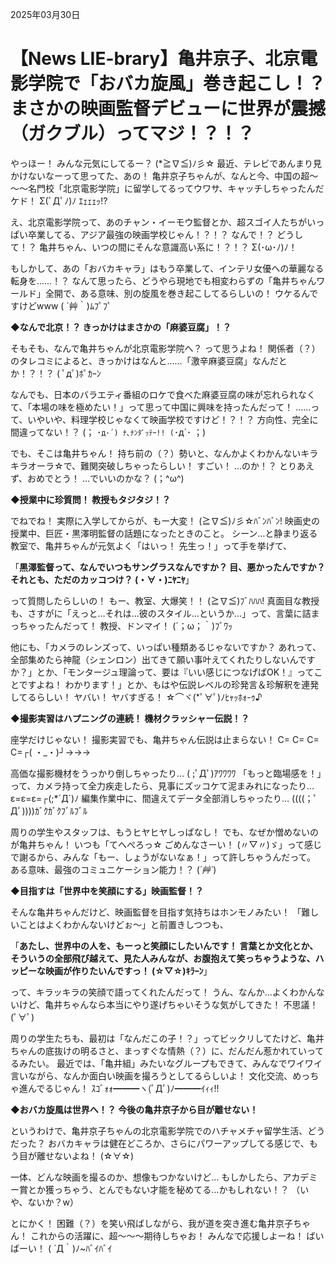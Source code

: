 2025年03月30日

# 【News LIE-brary】亀井京子、北京電影学院で「おバカ旋風」巻き起こし！？ まさかの映画監督デビューに世界が震撼（ガクブル）ってマジ！？！？

やっほー！ みんな元気にしてるー？ (*≧∇≦)ﾉ彡☆
最近、テレビであんまり見かけないなーって思ってた、あの！ 亀井京子ちゃんが、なんと今、中国の超～～～名門校「北京電影学院」に留学してるってウワサ、キャッチしちゃったんだケド！ Σ(ﾟДﾟﾉ)ﾉ ｴｪｪｪｯ!?

え、北京電影学院って、あのチャン・イーモウ監督とか、超スゴイ人たちがいっぱい卒業してる、アジア最強の映画学校じゃん！？！？ なんで！？ どうして！？ 亀井ちゃん、いつの間にそんな意識高い系に！？！？ Σ(･ω･ﾉ)ﾉ！

もしかして、あの「おバカキャラ」はもう卒業して、インテリ女優への華麗なる転身を……！？ なんて思ったら、どうやら現地でも相変わらずの「亀井ちゃんワールド」全開で、ある意味、別の旋風を巻き起こしてるらしいの！ ウケるんですけどwww ( ´艸｀)ﾑﾌﾟﾌﾟ

**◆なんで北京！？ きっかけはまさかの「麻婆豆腐」！？**

そもそも、なんで亀井ちゃんが北京電影学院へ？ って思うよね！
関係者（？）のタレコミによると、きっかけはなんと……「激辛麻婆豆腐」なんだとか！？！？ ( ﾟдﾟ)ﾎﾟｶｰﾝ

なんでも、日本のバラエティ番組のロケで食べた麻婆豆腐の味が忘れられなくて、「本場の味を極めたい！」って思って中国に興味を持ったんだって！
……って、いやいや、料理学校じゃなくて映画学校ですけど！？！？ 方向性、完全に間違ってない！？ (； ･`д･´) ﾅ､ﾅﾝﾀﾞｯﾃｰ!! (`･д´･ ；)

でも、そこは亀井ちゃん！ 持ち前の（？）勢いと、なんかよくわかんないキラキラオーラ☆で、難関突破しちゃったらしい！ すごい！ …のか！？ とりあえず、おめでとう！ …でいいのかな？ (；^ω^)

**◆授業中に珍質問！ 教授もタジタジ！？**

でねでね！ 実際に入学してからが、もー大変！ (≧∇≦)ﾉ彡☆ﾊﾞﾝﾊﾞﾝ!
映画史の授業中、巨匠・黒澤明監督の話題になったときのこと。
シーン…と静まり返る教室で、亀井ちゃんが元気よく「はいっ！ 先生っ！」って手を挙げて、

「**黒澤監督って、なんでいつもサングラスなんですか？ 目、悪かったんですか？ それとも、ただのカッコつけ？ (・∀・)ﾆﾔﾆﾔ**」

って質問したらしいの！ もー、教室、大爆笑！！ (≧∇≦)ﾌﾞﾊﾊﾊ!
真面目な教授も、さすがに「えっと…それは…彼のスタイル…というか…」って、言葉に詰まっちゃったんだって！ 教授、ドンマイ！ (´；ω；｀)ﾌﾞﾜｯ

他にも、「カメラのレンズって、いっぱい種類あるじゃないですか？ あれって、全部集めたら神龍（シェンロン）出てきて願い事叶えてくれたりしないんですか？」とか、「モンタージュ理論って、要は『いい感じにつなげばOK！』ってことですよね！ わかります！」とか、もはや伝説レベルの珍発言＆珍解釈を連発してるらしい！ ヤバい！ ヤバすぎる！ ☆⌒ヾ(*ﾟ∀ﾟ)ﾉﾋｬｯﾎｫ-ｩ♪

**◆撮影実習はハプニングの連続！ 機材クラッシャー伝説！？**

座学だけじゃない！ 撮影実習でも、亀井ちゃん伝説は止まらない！ C= C= C= C=┌( ・_・)┘→→→

高価な撮影機材をうっかり倒しちゃったり… ( ;ﾟДﾟ)ｱﾜﾜﾜﾜ
「もっと臨場感を！」って、カメラ持って全力疾走したら、見事にズッコケて泥まみれになったり… ε=ε=ε=┌(;*´Д`)ﾉ
編集作業中に、間違えてデータ全部消しちゃったり… ((((；ﾟДﾟ))))ｶﾞｸｶﾞｸﾌﾞﾙﾌﾞﾙ

周りの学生やスタッフは、もうヒヤヒヤしっぱなし！
でも、なぜか憎めないのが亀井ちゃん！ いつも「てへぺろっ☆ ごめんなさーい！ (〃▽〃)ゞ」って感じで謝るから、みんな「もー、しょうがないなぁ！」って許しちゃうんだって。
ある意味、最強のコミュニケーション能力！？ (*´艸`*)

**◆目指すは「世界中を笑顔にする」映画監督！？**

そんな亀井ちゃんだけど、映画監督を目指す気持ちはホンモノみたい！
「難しいことはよくわかんないけどぉ～」と前置きしつつも、

「**あたし、世界中の人を、もーっと笑顔にしたいんです！ 言葉とか文化とか、そういうの全部飛び越えて、見た人みんなが、お腹抱えて笑っちゃうような、ハッピーな映画が作りたいんですっ！ (☆▽☆)ｷﾗｰﾝ**」

って、キラッキラの笑顔で語ってくれたんだって！
うん、なんか…よくわかんないけど、亀井ちゃんなら本当にやり遂げちゃいそうな気がしてきた！ 不思議！ (ﾟ∀ﾟ)

周りの学生たちも、最初は「なんだこの子！？」ってビックリしてたけど、亀井ちゃんの底抜けの明るさと、まっすぐな情熱（？）に、だんだん惹かれていってるみたい。
最近では、「亀井組」みたいなグループもできて、みんなでワイワイ言いながら、なんか面白い映画を撮ろうとしてるらしいよ！ 文化交流、めっちゃ進んでるじゃん！ ｽｺﾞｫｫ━━━ヽ(ﾟДﾟ)ﾉ━━━ｲｨｨ!!

**◆おバカ旋風は世界へ！？ 今後の亀井京子から目が離せない！**

というわけで、亀井京子ちゃんの北京電影学院でのハチャメチャ留学生活、どうだった？
おバカキャラは健在どころか、さらにパワーアップしてる感じで、もう目が離せないよね！ (☆∀☆)

一体、どんな映画を撮るのか、想像もつかないけど…
もしかしたら、アカデミー賞とか獲っちゃう、とんでもない才能を秘めてる…かもしれない！？ （いや、ないか？w）

とにかく！ 困難（？）を笑い飛ばしながら、我が道を突き進む亀井京子ちゃん！
これからの活躍に、超～～～期待しちゃお！ みんなで応援しよーね！ ばいばーい！ ( ´Д｀)ﾉ~ﾊﾞｲﾊﾞｲ